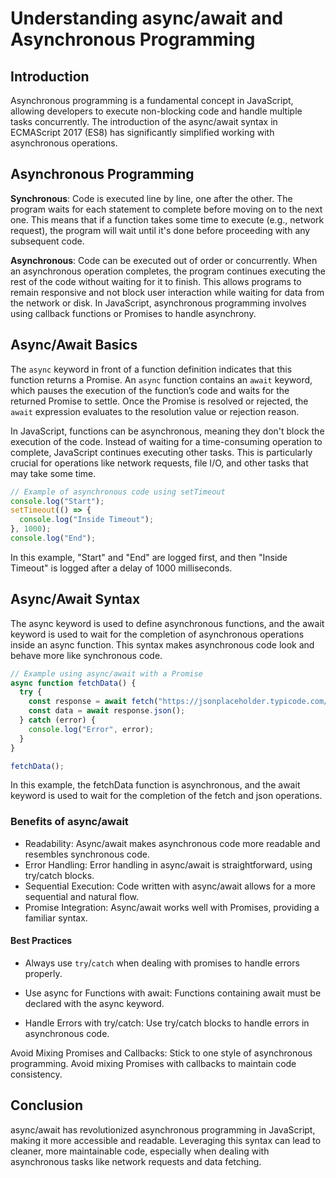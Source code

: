 # Understanding async/await and Asynchronous Programming

## Introduction

Asynchronous programming is a fundamental concept in JavaScript, allowing developers to execute non-blocking code and handle multiple tasks concurrently. The introduction of the async/await syntax in ECMAScript 2017 (ES8) has significantly simplified working with asynchronous operations.

## Asynchronous Programming

**Synchronous**: Code is executed line by line, one after the other. The program waits for each statement to complete before moving on to the next one. This means that if a function takes some time to execute (e.g., network request), the program will wait until it's done before proceeding with any subsequent code.

**Asynchronous**: Code can be executed out of order or concurrently. When an asynchronous operation completes, the program continues executing the rest of the code without waiting for it to finish. This allows programs to remain responsive and not block user interaction while waiting for data from the network or disk. In JavaScript, asynchronous programming involves using callback functions or Promises to handle asynchrony.

## Async/Await Basics

The `async` keyword in front of a function definition indicates that this function returns a Promise. An `async` function contains an `await` keyword, which pauses the execution of the function’s code and waits for the returned Promise to settle. Once the Promise is resolved or rejected, the `await` expression evaluates to the resolution value or rejection reason.

In JavaScript, functions can be asynchronous, meaning they don't block the execution of the code. Instead of waiting for a time-consuming operation to complete, JavaScript continues executing other tasks. This is particularly crucial for operations like network requests, file I/O, and other tasks that may take some time.

```js
// Example of asynchronous code using setTimeout
console.log("Start");
setTimeout(() => {
  console.log("Inside Timeout");
}, 1000);
console.log("End");
```

In this example, "Start" and "End" are logged first, and then "Inside Timeout" is logged after a delay of 1000 milliseconds.

## Async/Await Syntax

The async keyword is used to define asynchronous functions, and the await keyword is used to wait for the completion of asynchronous operations inside an async function. This syntax makes asynchronous code look and behave more like synchronous code.

```js
// Example using async/await with a Promise
async function fetchData() {
  try {
    const response = await fetch("https://jsonplaceholder.typicode.com/posts");
    const data = await response.json();
  } catch (error) {
    console.log("Error", error);
  }
}

fetchData();
```

In this example, the fetchData function is asynchronous, and the await keyword is used to wait for the completion of the fetch and json operations.

### Benefits of async/await

- Readability: Async/await makes asynchronous code more readable and resembles synchronous code.
- Error Handling: Error handling in async/await is straightforward, using try/catch blocks.
- Sequential Execution: Code written with async/await allows for a more sequential and natural flow.
- Promise Integration: Async/await works well with Promises, providing a familiar syntax.

#### Best Practices

- Always use `try`/`catch` when dealing with promises to handle errors properly.
- Use async for Functions with await: Functions containing await must be declared with the async keyword.

- Handle Errors with try/catch: Use try/catch blocks to handle errors in asynchronous code.

Avoid Mixing Promises and Callbacks: Stick to one style of asynchronous programming. Avoid mixing Promises with callbacks to maintain code consistency.

## Conclusion

async/await has revolutionized asynchronous programming in JavaScript, making it more accessible and readable. Leveraging this syntax can lead to cleaner, more maintainable code, especially when dealing with asynchronous tasks like network requests and data fetching.
